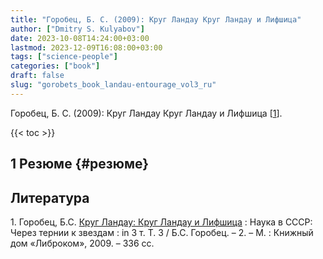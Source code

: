 ```yaml
---
title: "Горобец, Б. С. (2009): Круг Ландау Круг Ландау и Лифшица"
author: ["Dmitry S. Kulyabov"]
date: 2023-10-08T14:24:00+03:00
lastmod: 2023-12-09T16:08:00+03:00
tags: ["science-people"]
categories: ["book"]
draft: false
slug: "gorobets_book_landau-entourage_vol3_ru"
---
```


Горобец, Б. С. (2009): Круг Ландау Круг Ландау и Лифшица [<a href="#citeproc_bib_item_1">1</a>].

<!--more-->

{{< toc >}}


## <span class="section-num">1</span> Резюме {#резюме}

## Литература

<div class="csl-bib-body">
  <div class="csl-entry"><a id="citeproc_bib_item_1"></a>1.	Горобец, Б.С. <a href="http://libgen.li/ads.php?md5=c894b4f52dbd78f2d823a6a4fd9ca96e">Круг Ландау: Круг Ландау и Лифшица</a> : Наука в СССР: Через тернии к звездам : in 3 т. Т. 3 / Б.С. Горобец. – 2. – М. : Книжный дом «Либроком», 2009. – 336 сс.</div>
</div>
